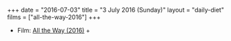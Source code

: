 +++
date = "2016-07-03"
title = "3 July 2016 (Sunday)"
layout = "daily-diet"
films = ["all-the-way-2016"]
+++


* Film: [All the Way (2016)](/films/all-the-way-2016) +